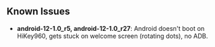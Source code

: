 ## Known Issues
* **android-12-1.0_r5, android-12-1.0_r27**: Android doesn't boot on HiKey960, gets stuck on welcome screen (rotating dots), no ADB.